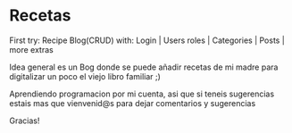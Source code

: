 # Recetas
First try: Recipe Blog(CRUD) with: Login | Users roles | Categories | Posts | more extras

Idea general es un Bog donde se puede añadir recetas de mi madre para digitalizar un poco el viejo libro familiar ;)

Aprendiendo programacion por mi cuenta, asi que si teneis sugerencias estais mas que vienvenid@s para dejar comentarios y sugerencias 

Gracias!
